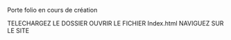 Porte folio en cours de création


TELECHARGEZ LE DOSSIER
OUVRIR LE FICHIER Index.html
NAVIGUEZ SUR LE SITE
